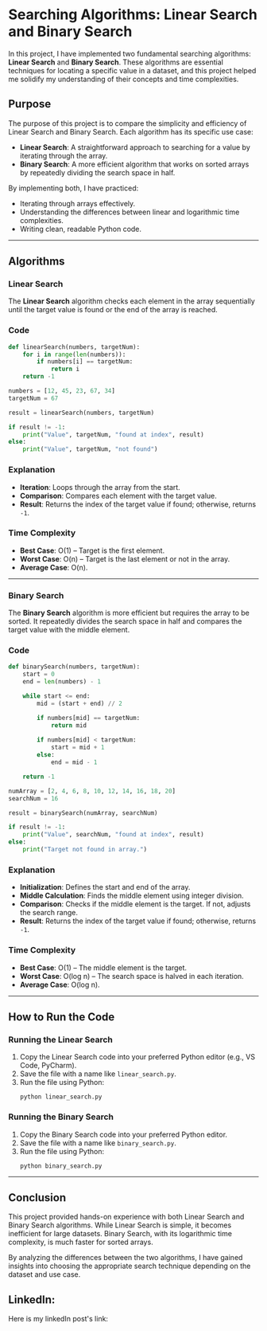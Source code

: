 # Searching Algorithms: Linear Search and Binary Search

In this project, I have implemented two fundamental searching algorithms: **Linear Search** and **Binary Search**. These algorithms are essential techniques for locating a specific value in a dataset, and this project helped me solidify my understanding of their concepts and time complexities.

## Purpose
The purpose of this project is to compare the simplicity and efficiency of Linear Search and Binary Search. Each algorithm has its specific use case:

- **Linear Search**: A straightforward approach to searching for a value by iterating through the array.
- **Binary Search**: A more efficient algorithm that works on sorted arrays by repeatedly dividing the search space in half.

By implementing both, I have practiced:
- Iterating through arrays effectively.
- Understanding the differences between linear and logarithmic time complexities.
- Writing clean, readable Python code.

---

## Algorithms

### Linear Search

The **Linear Search** algorithm checks each element in the array sequentially until the target value is found or the end of the array is reached.

### Code
```python
def linearSearch(numbers, targetNum):
    for i in range(len(numbers)):
        if numbers[i] == targetNum:
            return i
    return -1

numbers = [12, 45, 23, 67, 34]
targetNum = 67

result = linearSearch(numbers, targetNum)

if result != -1:
    print("Value", targetNum, "found at index", result)
else:
    print("Value", targetNum, "not found")
```

### Explanation
- **Iteration**: Loops through the array from the start.
- **Comparison**: Compares each element with the target value.
- **Result**: Returns the index of the target value if found; otherwise, returns `-1`.

### Time Complexity
- **Best Case**: O(1) – Target is the first element.
- **Worst Case**: O(n) – Target is the last element or not in the array.
- **Average Case**: O(n).

---

### Binary Search

The **Binary Search** algorithm is more efficient but requires the array to be sorted. It repeatedly divides the search space in half and compares the target value with the middle element.

### Code
```python
def binarySearch(numbers, targetNum):
    start = 0
    end = len(numbers) - 1

    while start <= end:
        mid = (start + end) // 2

        if numbers[mid] == targetNum:
            return mid
        
        if numbers[mid] < targetNum:
            start = mid + 1
        else:
            end = mid - 1

    return -1

numArray = [2, 4, 6, 8, 10, 12, 14, 16, 18, 20]
searchNum = 16

result = binarySearch(numArray, searchNum)

if result != -1:
    print("Value", searchNum, "found at index", result)
else:
    print("Target not found in array.")
```

### Explanation
- **Initialization**: Defines the start and end of the array.
- **Middle Calculation**: Finds the middle element using integer division.
- **Comparison**: Checks if the middle element is the target. If not, adjusts the search range.
- **Result**: Returns the index of the target value if found; otherwise, returns `-1`.

### Time Complexity
- **Best Case**: O(1) – The middle element is the target.
- **Worst Case**: O(log n) – The search space is halved in each iteration.
- **Average Case**: O(log n).

---

## How to Run the Code

### Running the Linear Search
1. Copy the Linear Search code into your preferred Python editor (e.g., VS Code, PyCharm).
2. Save the file with a name like `linear_search.py`.
3. Run the file using Python:
   ```
   python linear_search.py
   ```

### Running the Binary Search
1. Copy the Binary Search code into your preferred Python editor.
2. Save the file with a name like `binary_search.py`.
3. Run the file using Python:
   ```
   python binary_search.py
   ```

---

## Conclusion
This project provided hands-on experience with both Linear Search and Binary Search algorithms. While Linear Search is simple, it becomes inefficient for large datasets. Binary Search, with its logarithmic time complexity, is much faster for sorted arrays.

By analyzing the differences between the two algorithms, I have gained insights into choosing the appropriate search technique depending on the dataset and use case.

## LinkedIn:
 Here is my linkedIn post's link: 
